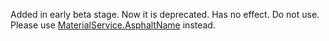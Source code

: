 Added in early beta stage. Now it is deprecated. Has no effect. Do not
use. Please use [MaterialService.AsphaltName](https://create.roblox.com/docs/reference/engine/classes/MaterialService#AsphaltName) instead.